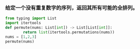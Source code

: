 ### 给定一个没有重复数字的序列，返回其所有可能的全排列。
```py
from typing import List
import itertools
def permute(nums: List[int]) -> List[List[int]]:
        return list(itertools.permutations(nums))
nums = [1,2,3]
permute(nums)
```